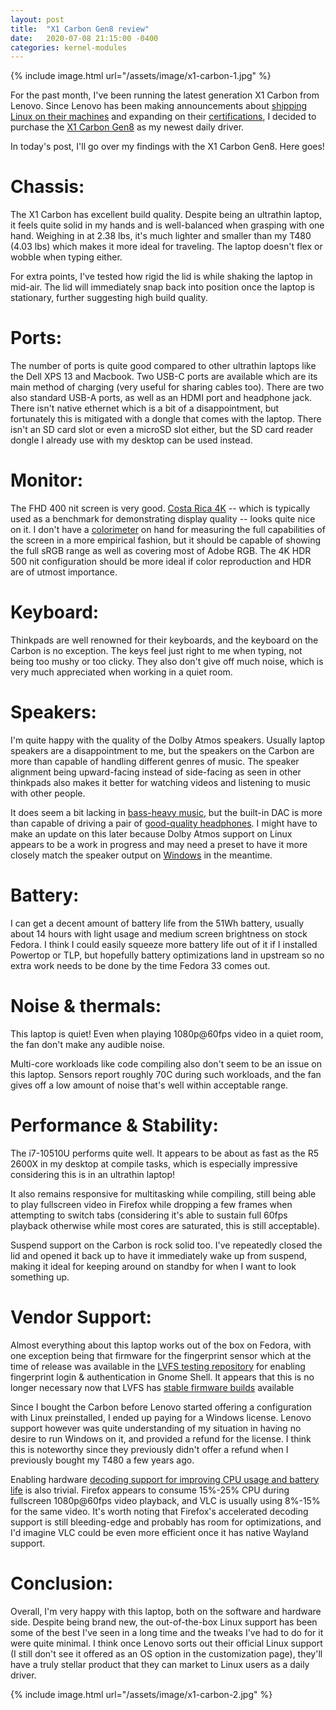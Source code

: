```yaml
---
layout: post
title:  "X1 Carbon Gen8 review"
date:   2020-07-08 21:15:00 -0400
categories: kernel-modules
---
```


{% include image.html url="/assets/image/x1-carbon-1.jpg" %}

For the past month, I've been running the latest generation X1 Carbon from Lenovo. Since Lenovo has been making announcements about [shipping Linux on their machines](https://fedoramagazine.org/coming-soon-fedora-on-lenovo-laptops/) and expanding on their [certifications](https://news.lenovo.com/pressroom/press-releases/lenovo-brings-linux-certification-to-thinkpad-and-thinkstation-workstation-portfolio-easing-deployment-for-developers-data-scientists/), I decided to purchase the [X1 Carbon Gen8](https://www.lenovo.com/us/en/laptops/thinkpad/thinkpad-x/X1-Carbon-Gen-8-/p/22TP2X1X1C8) as my newest daily driver.

In today's post, I'll go over my findings with the X1 Carbon Gen8. Here goes!

# Chassis:

The X1 Carbon has excellent build quality. Despite being an ultrathin laptop, it feels quite solid in my hands and is well-balanced when grasping with one hand. Weighing in at 2.38 lbs, it's much lighter and smaller than my T480 (4.03 lbs) which makes it more ideal for traveling. The laptop doesn't flex or wobble when typing either.

For extra points, I've tested how rigid the lid is while shaking the laptop in mid-air. The lid will immediately snap back into position once the laptop is stationary, further suggesting high build quality.

# Ports:

The number of ports is quite good compared to other ultrathin laptops like the Dell XPS 13 and Macbook. Two USB-C ports are available which are its main method of charging (very useful for sharing cables too). There are two also standard USB-A ports, as well as an HDMI port and headphone jack. There isn't native ethernet which is a bit of a disappointment, but fortunately this is mitigated with a dongle that comes with the laptop. There isn't an SD card slot or even a microSD slot either, but the SD card reader dongle I already use with my desktop can be used instead. 

# Monitor:

The FHD 400 nit screen is very good. [Costa Rica 4K](https://www.youtube.com/watch?v=LXb3EKWsInQ) -- which is typically used as a benchmark for demonstrating display quality -- looks quite nice on it. I don't have a [colorimeter](https://www.amazon.com/X-Rite-Color-Munki-Smile-ColorMunki/dp/B009APMNB0/) on hand for measuring the full capabilities of the screen in a more empirical fashion, but it should be capable of showing the full sRGB range as well as covering most of Adobe RGB. The 4K HDR 500 nit configuration should be more ideal if color reproduction and HDR are of utmost importance. 

# Keyboard:

Thinkpads are well renowned for their keyboards, and the keyboard on the Carbon is no exception. The keys feel just right to me when typing, not being too mushy or too clicky. They also don't give off much noise, which is very much appreciated when working in a quiet room.

# Speakers:

I'm quite happy with the quality of the Dolby Atmos speakers. Usually laptop speakers are a disappointment to me, but the speakers on the Carbon are more than capable of handling different genres of music. The speaker alignment being upward-facing instead of side-facing as seen in other thinkpads also makes it better for watching videos and listening to music with other people. 

It does seem a bit lacking in [bass-heavy music](https://www.youtube.com/watch?v=qgRr0CLFhaw), but the built-in
DAC is more than capable of driving a pair of [good-quality headphones](https://www.amazon.com/Audio-Technica-ATH-M50xBT-Wireless-Bluetooth-Headphones/dp/B07HKVCVSY/). I might have to make an update on this later because Dolby Atmos support on Linux appears to be a work in progress and may need a preset to have it more closely match the speaker output on [Windows](https://github.com/JackHack96/PulseEffects-Presets/tree/master/irs) in the meantime.

# Battery:

I can get a decent amount of battery life from the 51Wh battery, usually about 14 hours with light usage and medium screen brightness on stock Fedora. I think I could easily squeeze more battery life out of it if I installed Powertop or TLP, but hopefully battery optimizations land in upstream so no extra work needs to be done by the time Fedora 33 comes out.

# Noise & thermals:

This laptop is quiet! Even when playing 1080p@60fps video in a quiet room, the fan don't make any audible noise.

Multi-core workloads like code compiling also don't seem to be an issue on this laptop. Sensors report roughly 70C during such workloads, and the fan gives off a low amount of noise that's well within acceptable range.

# Performance & Stability:

The i7-10510U performs quite well. It appears to be about as fast as the R5 2600X in my desktop at compile tasks, which is especially impressive considering this is in an ultrathin laptop!

It also remains responsive for multitasking while compiling, still being able to play fullscreen video in Firefox while dropping a few frames when attempting to switch tabs (considering it's able to sustain full 60fps playback otherwise while most cores are saturated, this is still acceptable).

Suspend support on the Carbon is rock solid too. I've repeatedly closed the lid and opened it back up to have it immediately wake up from suspend, making it ideal for keeping around on standby for when I want to look something up.

# Vendor Support:

Almost everything about this laptop works out of the box on Fedora, with one exception being that firmware for the fingerprint sensor which at the time of release was available in the [LVFS testing repository](https://wiki.archlinux.org/index.php/Lenovo_ThinkPad_X1_Carbon_(Gen_7)#Fingerprint_sensor) for enabling fingerprint login & authentication in Gnome Shell. It appears that this is no longer necessary now that LVFS has [stable firmware builds](https://fwupd.org/lvfs/devices/com.synaptics.prometheus.firmware) available 

Since I bought the Carbon before Lenovo started offering a configuration with Linux preinstalled, I ended up paying for a Windows license. Lenovo support however was quite understanding of my situation in having no desire to run Windows on it, and provided a refund for the license. I think this is noteworthy since they previously didn't offer a refund when I previously bought my T480 a few years ago.

Enabling hardware [decoding support for improving CPU usage and battery life](https://mastransky.wordpress.com/2020/06/03/firefox-on-fedora-finally-gets-va-api-on-wayland/) is also trivial. Firefox appears to consume 15%-25% CPU during fullscreen 1080p@60fps video playback, and VLC is usually using 8%-15% for the same video. It's worth noting that Firefox's accelerated decoding support is still bleeding-edge and probably has room for optimizations, and I'd imagine VLC could be even more efficient once it has native Wayland support.

# Conclusion:

Overall, I'm very happy with this laptop, both on the software and hardware side. Despite being brand new, the out-of-the-box Linux support has been some of the best I've seen in a long time and the tweaks I've had to do for it were quite minimal. I think once Lenovo sorts out their official Linux support (I still don't see it offered as an OS option in the customization page), they'll have a truly stellar product that they can market to Linux users as a daily driver.

{% include image.html url="/assets/image/x1-carbon-2.jpg" %}

